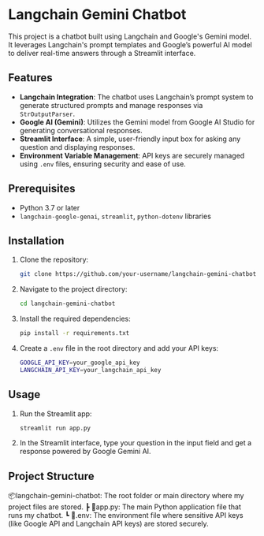# Langchain Gemini Chatbot

This project is a chatbot built using Langchain and Google's Gemini model. It leverages Langchain's prompt templates and Google’s powerful AI model to deliver real-time answers through a Streamlit interface.

## Features
- **Langchain Integration**: The chatbot uses Langchain’s prompt system to generate structured prompts and manage responses via `StrOutputParser`.
- **Google AI (Gemini)**: Utilizes the Gemini model from Google AI Studio for generating conversational responses.
- **Streamlit Interface**: A simple, user-friendly input box for asking any question and displaying responses.
- **Environment Variable Management**: API keys are securely managed using `.env` files, ensuring security and ease of use.

## Prerequisites
- Python 3.7 or later
- `langchain-google-genai`, `streamlit`, `python-dotenv` libraries

## Installation
1. Clone the repository:
    ```bash
    git clone https://github.com/your-username/langchain-gemini-chatbot.git
    ```
2. Navigate to the project directory:
    ```bash
    cd langchain-gemini-chatbot
    ```
3. Install the required dependencies:
    ```bash
    pip install -r requirements.txt
    ```
4. Create a `.env` file in the root directory and add your API keys:
    ```bash
    GOOGLE_API_KEY=your_google_api_key
    LANGCHAIN_API_KEY=your_langchain_api_key
    ```

## Usage
1. Run the Streamlit app:
    ```bash
    streamlit run app.py
    ```
2. In the Streamlit interface, type your question in the input field and get a response powered by Google Gemini AI.

## Project Structure
📦langchain-gemini-chatbot: The root folder or main directory where my project files are stored.
┣ 📜app.py: The main Python application file that runs my chatbot.
┗  📜.env: The environment file where sensitive API keys (like Google API and Langchain API keys) are stored securely.
